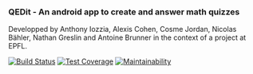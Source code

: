 
### QEDit - An android app to create and answer math quizzes
Developped by Anthony Iozzia, Alexis Cohen, Cosme Jordan, Nicolas Bähler, Nathan Greslin and Antoine Brunner in
the context of a project at EPFL.

[![Build Status](https://travis-ci.org/brunnerant/sdp-project.svg?branch=master)](https://travis-ci.org/brunnerant/sdp-project)
[![Test Coverage](https://api.codeclimate.com/v1/badges/97269ca5f086f0c8ed40/test_coverage)](https://codeclimate.com/github/brunnerant/sdp-project/test_coverage)
[![Maintainability](https://api.codeclimate.com/v1/badges/97269ca5f086f0c8ed40/maintainability)](https://codeclimate.com/github/brunnerant/sdp-project/maintainability)